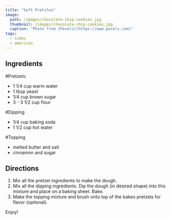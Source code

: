 ```yaml
---
title: "Soft Pretzles"
image: 
  path: /images/chocolate-chip-cookies.jpg
  thumbnail: /images/chocolate-chip-cookies.jpg
  caption: "Photo from [Pexels](https://www.pexels.com)"
tags:
  - sides
  - american
---
```


## Ingredients

#Pretzels:
* 1 1/4 cup warm water
* 1 tbsp yeast
* 1/4 cup brown sugar
* 3 - 3 1/2 cup flour

#Dipping
* 1/4 cup baking soda
* 1 1/2 cup hot water

#Topping
* melted butter and salt
* cinnamon and sugar

## Directions

1. Mix all the pretzel ingredients to make the dough. 
2. Mix all the dipping ingredients. Dip the dough (in desired shape) into this mixture and place on a baking sheet. Bake.
3. Make the topping mixture and brush onto top of the bakes pretzels for flavor (optional).

Enjoy!
